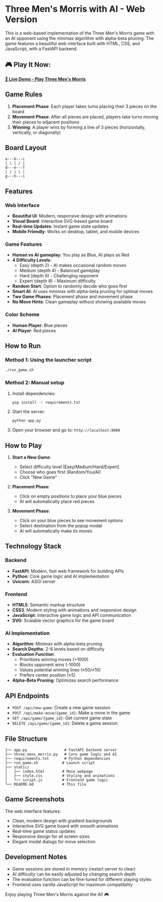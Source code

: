 # Three Men's Morris with AI - Web Version

This is a web-based implementation of the Three Men's Morris game with an AI opponent using the minimax algorithm with alpha-beta pruning. The game features a beautiful web interface built with HTML, CSS, and JavaScript, with a FastAPI backend.

## 🎮 Play It Now:
**[🚀 Live Demo - Play Three Men's Morris](https://three-mens-morris.onrender.com)**

## Game Rules

1. **Placement Phase**: Each player takes turns placing their 3 pieces on the board
2. **Movement Phase**: After all pieces are placed, players take turns moving their pieces to adjacent positions
3. **Winning**: A player wins by forming a line of 3 pieces (horizontally, vertically, or diagonally)

## Board Layout

```
a---b---c
| \ | / |
d---e---f
| / | \ |
g---h---i
```

## Features

### Web Interface
- **Beautiful UI**: Modern, responsive design with animations
- **Visual Board**: Interactive SVG-based game board
- **Real-time Updates**: Instant game state updates
- **Mobile Friendly**: Works on desktop, tablet, and mobile devices

### Game Features
- **Human vs AI gameplay**: You play as Blue, AI plays as Red
- **4 Difficulty Levels**: 
  - Easy (depth 2) - AI makes occasional random moves
  - Medium (depth 4) - Balanced gameplay
  - Hard (depth 6) - Challenging opponent
  - Expert (depth 8) - Maximum difficulty
- **Random Start**: Option to randomly decide who goes first
- **Smart AI**: AI uses minimax with alpha-beta pruning for optimal moves
- **Two Game Phases**: Placement phase and movement phase
- **No Move Hints**: Clean gameplay without showing available moves

### Color Scheme
- **Human Player**: Blue pieces
- **AI Player**: Red pieces

## How to Run

### Method 1: Using the launcher script
```bash
./run_game.sh
```

### Method 2: Manual setup
1. Install dependencies:
   ```bash
   pip install -r requirements.txt
   ```

2. Start the server:
   ```bash
   python app.py
   ```

3. Open your browser and go to: `http://localhost:8000`

## How to Play

1. **Start a New Game**: 
   - Select difficulty level (Easy/Medium/Hard/Expert)
   - Choose who goes first (Random/You/AI)
   - Click "New Game"

2. **Placement Phase**: 
   - Click on empty positions to place your blue pieces
   - AI will automatically place red pieces

3. **Movement Phase**: 
   - Click on your blue pieces to see movement options
   - Select destination from the popup modal
   - AI will automatically make its moves

## Technology Stack

### Backend
- **FastAPI**: Modern, fast web framework for building APIs
- **Python**: Core game logic and AI implementation
- **Uvicorn**: ASGI server

### Frontend
- **HTML5**: Semantic markup structure
- **CSS3**: Modern styling with animations and responsive design
- **JavaScript**: Interactive game logic and API communication
- **SVG**: Scalable vector graphics for the game board

### AI Implementation
- **Algorithm**: Minimax with alpha-beta pruning
- **Search Depths**: 2-8 levels based on difficulty
- **Evaluation Function**: 
  - Prioritizes winning moves (+1000)
  - Blocks opponent wins (-1000)
  - Values potential winning lines (±50/±10)
  - Prefers center position (±5)
- **Alpha-Beta Pruning**: Optimizes search performance

## API Endpoints

- `POST /api/new-game`: Create a new game session
- `POST /api/make-move/{game_id}`: Make a move in the game
- `GET /api/game/{game_id}`: Get current game state
- `DELETE /api/game/{game_id}`: Delete a game session

## File Structure

```
├── app.py                 # FastAPI backend server
├── three_mens_morris.py   # Core game logic and AI
├── requirements.txt       # Python dependencies
├── run_game.sh           # Launch script
├── static/
│   ├── index.html        # Main webpage
│   ├── style.css         # Styling and animations
│   └── script.js         # Frontend game logic
└── README.md             # This file
```

## Game Screenshots

The web interface features:
- Clean, modern design with gradient backgrounds
- Interactive SVG game board with smooth animations
- Real-time game status updates
- Responsive design for all screen sizes
- Elegant modal dialogs for move selection

## Development Notes

- Game sessions are stored in memory (restart server to clear)
- AI difficulty can be easily adjusted by changing search depth
- The evaluation function can be fine-tuned for different playing styles
- Frontend uses vanilla JavaScript for maximum compatibility

Enjoy playing Three Men's Morris against the AI! 🎮
